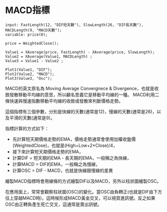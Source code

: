 # MACD指標

```xs
input: FastLength(12, "DIF短天數"), SlowLength(26, "DIF長天數"), MACDLength(9, "MACD天數");
variable: price(0);

price = WeightedClose();

Value1 = XAverage(price, FastLength) - XAverage(price, SlowLength);
Value2 = XAverage(Value1, MACDLength) ;
Value3 = Value1 - Value2 ;

Plot1(Value1, "DIF");
Plot2(Value2, "MACD");
Plot3(Value3, "Osc");
```

MACD的英文原名為 Moving Average Convergnece & Divergence，也就是收斂發散移動平均線的意思，所以顧名思義它是移動平均線的一種。
MACD利用二條快速與慢速指數移動平均線的收斂或發散來判斷價格走勢。

這個指標有三個參數，分別是快線的天數(通常是12)，慢線的天數(通常是26)，以及平滑的天數(通常是9)。

指標計算的方式如下：

- 先計算短天期價格走勢的EMA，價格走勢通常會使用加權收盤價(WeightedClose)，也就是(High+Low+2*Close)/4，
- 接下來計算短天期價格走勢的EMA，
- 計算DIF = 短天期的EMA - 長天期的EMA，一般稱之為快線，
- 計算MACD = DIF的EMA，一般稱之為慢線，
- 計算OSC = DIF - MACD，也就是快線跟慢線的差異

繪製MACD指標時會用線條的方式繪製DIF以及MACD，另外以柱狀圖繪製OSC。

在應用面上，常常會觀察柱狀圖(OSC)的變化。當OSC由負轉正(也就是DIF由下方往上穿越MACD時)，這時候形成MACD黃金交叉，可以視買進訊號。反之如果OSC由正轉負產生死亡交叉，這通常是賣出訊號。
